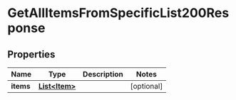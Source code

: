 

# GetAllItemsFromSpecificList200Response


## Properties

| Name | Type | Description | Notes |
|------------ | ------------- | ------------- | -------------|
|**items** | [**List&lt;Item&gt;**](Item.md) |  |  [optional] |



